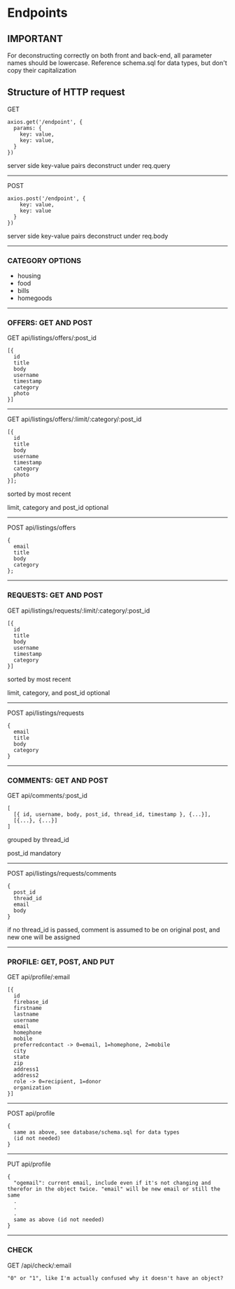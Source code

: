 # Endpoints

## IMPORTANT
For deconstructing correctly on both front and back-end, all parameter names should be lowercase. Reference schema.sql for data types, but don't copy their capitalization

## Structure of HTTP request
GET
```
axios.get('/endpoint', {
  params: {
    key: value,
    key: value,
  }
})
```
server side key-value pairs deconstruct under req.query

---

POST
```
axios.post('/endpoint', {
    key: value,
    key: value
  }
})
```
server side key-value pairs deconstruct under req.body

---

### CATEGORY OPTIONS
- housing
- food
- bills
- homegoods

---
### OFFERS: GET AND POST

GET api/listings/offers/:post_id
```
[{
  id
  title
  body
  username
  timestamp
  category
  photo
}]
```
---
GET api/listings/offers/:limit/:category/:post_id
```
[{
  id
  title
  body
  username
  timestamp
  category
  photo
}];
```
sorted by most recent

limit, category and post_id optional

---
POST api/listings/offers
```
{
  email
  title
  body
  category
};
```
---

### REQUESTS: GET AND POST

GET api/listings/requests/:limit/:category/:post_id
```
[{
  id
  title
  body
  username
  timestamp
  category
}]
```
sorted by most recent

limit, category, and post_id optional

---

POST api/listings/requests
```
{
  email
  title
  body
  category
}
```

---
### COMMENTS: GET AND POST

GET api/comments/:post_id
```
[
  [{ id, username, body, post_id, thread_id, timestamp }, {...}],
  [{...}, {...}]
]
```
grouped by thread_id

post_id mandatory

---
POST api/listings/requests/comments
```
{
  post_id
  thread_id
  email
  body
}
```
if no thread_id is passed, comment is assumed to be on original post, and new one will be assigned

---

### PROFILE: GET, POST, AND PUT

GET api/profile/:email
```
[{
  id
  firebase_id
  firstname
  lastname
  username
  email
  homephone
  mobile
  preferredcontact -> 0=email, 1=homephone, 2=mobile
  city
  state
  zip
  address1
  address2
  role -> 0=recipient, 1=donor
  organization
}]
```
---
POST api/profile
```
{
  same as above, see database/schema.sql for data types
  (id not needed)
}
```

---

PUT api/profile
```
{
  "ogemail": current email, include even if it's not changing and therefor in the object twice. "email" will be new email or still the same
  .
  .
  .
  same as above (id not needed)
}
```
 ---
### CHECK

GET /api/check/:email
```
"0" or "1", like I'm actually confused why it doesn't have an object?
```